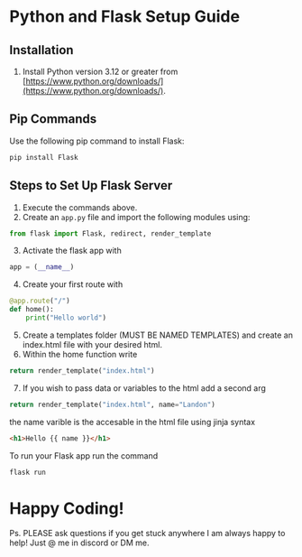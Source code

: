 # Python and Flask Setup Guide

## Installation

1. Install Python version 3.12 or greater from [https://www.python.org/downloads/](https://www.python.org/downloads/).

## Pip Commands

Use the following pip command to install Flask:

```bash
pip install Flask
```

## Steps to Set Up Flask Server

1. Execute the commands above.
2. Create an `app.py` file and import the following modules using:
```python
from flask import Flask, redirect, render_template
```
3. Activate the flask app with
```python
app = (__name__)
```
4. Create your first route with
```python
@app.route("/")
def home():
    print("Hello world")
```
5. Create a templates folder (MUST BE NAMED TEMPLATES) and create an index.html file with your desired html.
6. Within the home function write 
```python
return render_template("index.html")
```
7. If you wish to pass data or variables to the html add a second arg
```python 
return render_template("index.html", name="Landon")
```
the name varible is the accesable in the html file using jinja syntax 
```html
<h1>Hello {{ name }}</h1>
```

To run your Flask app run the command 
```bash
flask run
```

# Happy Coding!
Ps. PLEASE ask questions if you get stuck anywhere I am always happy to help! Just @ me in discord or DM me.